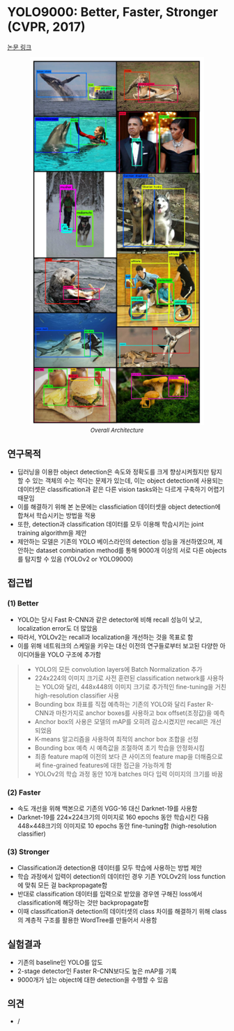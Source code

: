 # YOLO9000: Better, Faster, Stronger (CVPR, 2017)

[논문 링크](https://openaccess.thecvf.com/content_cvpr_2017/html/Redmon_YOLO9000_Better_Faster_CVPR_2017_paper.html)

<p align="center">
    <img width="400" alt='fig1' src="../img/redmon2017yolo9000.png?raw=true"></br>
    <em><font size=2>Overall Architecture</font></em>
</p>

## 연구목적
- 딥러닝을 이용한 object detection은 속도와 정확도를 크게 향상시켜줬지만 탐지할 수 있는 객체의 수는 적다는 문제가 있는데, 이는 object detection에 사용되는 데이터셋은 classification과 같은 다른 vision tasks와는 다르게 구축하기 어렵기 때문임
- 이를 해결하기 위해 본 논문에는 classficiation 데이터셋을 object detection에 합쳐서 학습시키는 방법을 적용
- 또한, detection과 classification 데이터를 모두 이용해 학습시키는 joint training algorithm을 제안
- 제안하는 모델은 기존의 YOLO 베이스라인의 detection 성능을 개선하였으며, 제안하는 dataset combination method를 통해 9000개 이상의 서로 다른 objects를 탐지할 수 있음 (YOLOv2 or YOLO9000)

## 접근법
### (1) Better
- YOLO는 당시 Fast R-CNN과 같은 detector에 비해 recall 성능이 낮고, localization error도 더 많았음
- 따라서, YOLOv2는 recall과 localization을 개선하는 것을 목표로 함
- 이를 위해 네트워크의 스케일을 키우는 대신 이전의 연구들로부터 보고된 다양한 아이디어들을 YOLO 구조에 추가함
> - YOLO의 모든 convolution layers에 Batch Normalization 추가
> - 224x224의 이미지 크기로 사전 훈련된 classification network를 사용하는 YOLO와 달리, 448x448의 이미지 크기로 추가적인 fine-tuning을 거친 high-resolution classifier 사용
> - Bounding box 좌표를 직접 예측하는 기존의 YOLO와 달리 Faster R-CNN과 마찬가지로 anchor boxes를 사용하고 box offset(조정값)을 예측 
> - Anchor box의 사용은 모델의 mAP를 오히려 감소시켰지만 recall은 개선되었음
> - K-means 알고리즘을 사용하여 최적의 anchor box 조합을 선정
> - Bounding box 예측 시 예측값을 조절하여 초기 학습을 안정화시킴
> - 최종 feature map에 이전의 보다 큰 사이즈의 feature map을 더해줌으로써 fine-grained features에 대한 접근을 가능하게 함
> - YOLOv2의 학습 과정 동안 10개 batches 마다 입력 이미지의 크기를 바꿈

### (2) Faster
- 속도 개선을 위해 백본으로 기존의 VGG-16 대신 Darknet-19를 사용함
- Darknet-19를 224×224크기의 이미지로 160 epochs 동안 학습시킨 다음 448×448크기의 이미지로 10 epochs 동안 fine-tuning함 (high-resolution classifier)

### (3) Stronger
- Classification과 detection용 데이터를 모두 학습에 사용하는 방법 제안
- 학습 과정에서 입력이 detection의 데이터인 경우 기존 YOLOv2의 loss function에 맞춰 모든 걸 backpropagate함
- 반대로 classification 데이터를 입력으로 받았을 경우엔 구해진 loss에서 classification에 해당하는 것만 backpropagate함
- 이때 classification과 detection의 데이터셋의 class 차이를 해결하기 위해 class의 계층적 구조를 활용한 WordTree를 만들어서 사용함

## 실험결과
- 기존의 baseline인 YOLO를 압도
- 2-stage detector인 Faster R-CNN보다도 높은 mAP를 기록
- 9000개가 넘는 object에 대한 detection을 수행할 수 있음

## 의견
- /